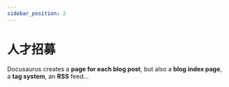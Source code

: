 ```yaml
---
sidebar_position: 2
---
```


# 人才招募

Docusaurus creates a **page for each blog post**, but also a **blog index page**, a **tag system**, an **RSS** feed...
